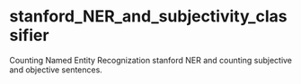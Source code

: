 # stanford_NER_and_subjectivity_classifier
Counting Named Entity Recognization stanford NER and counting subjective and objective sentences.
